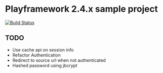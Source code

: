 # Playframework 2.4.x sample project #

[![Build Status](https://travis-ci.org/tanacasino/studyplay2.svg?branch=master)](https://travis-ci.org/tanacasino/studyplay2)


## TODO ##

- Use cache api on session info
- Refactor Authentication
- Redirect to source url when not authenticated
- Hashed password using jbcrypt


